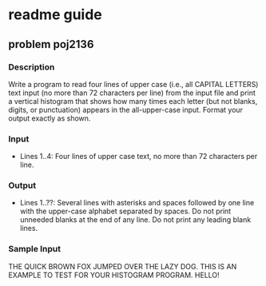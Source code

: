 # readme guide
## problem poj2136
### Description

Write a program to read four lines of upper case (i.e., all CAPITAL LETTERS) text input (no more than 72 characters per line) from the input file and print a vertical histogram that shows how many times each letter (but not blanks, digits, or punctuation) appears in the all-upper-case input. Format your output exactly as shown.
### Input

* Lines 1..4: Four lines of upper case text, no more than 72 characters per line.
### Output

* Lines 1..??: Several lines with asterisks and spaces followed by one line with the upper-case alphabet separated by spaces. Do not print unneeded blanks at the end of any line. Do not print any leading blank lines.
### Sample Input

THE QUICK BROWN FOX JUMPED OVER THE LAZY DOG.
THIS IS AN EXAMPLE TO TEST FOR YOUR
HISTOGRAM PROGRAM.
HELLO!

